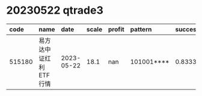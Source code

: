 
# 20230522 qtrade3
 | code | name | date | scale | profit | pattern | success_rate | success_cnt | fund_cnt | 
 | :----- | :----- | :----- | :----- | :----- | :----- | :----- | :----- | :----- | 
 | 515180 | 易方达中证红利ETF行情 | 2023-05-22 | 18.1 | nan | 101001**** | 0.8333333333333334 | 10 | 12 | 
